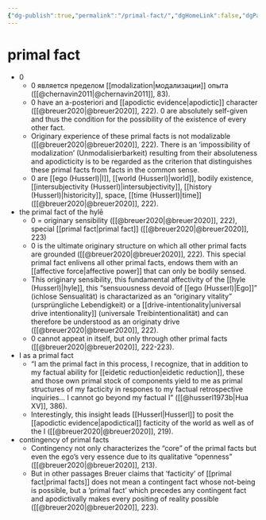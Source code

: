 ```yaml
---
{"dg-publish":true,"permalink":"/primal-fact/","dgHomeLink":false,"dgPassFrontmatter":false}
---
```


# primal fact
- 0
	- 0 является пределом [[modalization|модализации]] опыта ([[@chernavin2011|@chernavin2011]], 83).
	- 0 have an a-posteriori and [[apodictic evidence|apodictic]] character ([[@breuer2020|@breuer2020]], 222). 0 are absolutely self-given and thus the condition for the possibility of the existence of every other fact.
	- Originary experience of these primal facts is not modalizable ([[@breuer2020|@breuer2020]], 222). There is an ‘impossibility of modalization’ (Unmodalisierbarkeit) resulting from their absoluteness and apodicticity is to be regarded as the criterion that distinguishes these primal facts from facts in the common sense.
	- 0 are [[ego (Husserl)|I]], [[world (Husserl)|world]], bodily existence, [[intersubjectivity (Husserl)|intersubjectivity]], [[history (Husserl)|historicity]], space, [[time (Husserl)|time]] ([[@breuer2020|@breuer2020]], 222).
- the primal fact of the hylē
	- 0 = originary sensibility ([[@breuer2020|@breuer2020]], 222), special [[primal fact|primal fact]] ([[@breuer2020|@breuer2020]], 223)
	- 0 is the ultimate originary structure on which all other primal facts are grounded ([[@breuer2020|@breuer2020]], 222). This special primal fact enlivens all other primal facts, endows them with an [[affective force|affective power]] that can only be bodily sensed.
	- This originary sensibility, this fundamental affectivity of the [[hyle (Husserl)|hyle]], this “sensuousness devoid of [[ego (Husserl)|Ego]]” (ichlose Sensualität) is charactarized as an “originary vitality” (ursprüngliche Lebendigkeit) or a [[drive-intentionality|universal drive intentionality]] (universale Treibintentionalität) and can therefore be understood as an originaty drive ([[@breuer2020|@breuer2020]], 222). 
	- 0 cannot appeat in itself, but only through other primal facts ([[@breuer2020|@breuer2020]], 222-223).
- I as a primal fact
	- “I am the primal fact in this process, I recognize, that in addition to my factual ability for [[eidetic reduction|eidetic reduction]], these and those own primal stock of components yield to me as primal structures of my facticity in respones to my factual retrospective inquiries… I cannot go beyond my factual I” ([[@husserl1973b|Hua XV]], 386).
	- Interestingly, this insight leads [[Husserl|Husserl]] to posit the [[apodictic evidence|apodictical]] facticity of the world as well as of the I ([[@breuer2020|@breuer2020]], 219).
- contingency of primal facts
	- Contingency not only characterizes the “core” of the primal facts but even the ego’s very essence due to its qualitative “openness” ([[@breuer2020|@breuer2020]], 213).
	- But in other passages Breuer claims that ‘facticity’ of [[primal fact|primal facts]] does not mean a contingent fact whose not-being is possible, but a ‘primal fact’ which precedes any contingent fact and apodictivally makes every positing of reality possible ([[@breuer2020|@breuer2020]], 223).